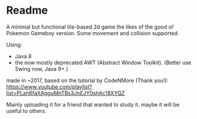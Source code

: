 # Readme

A minimal but functional tile-based 2d game the likes of the good ol' Pokemon Gameboy version.
Some movement and collision supported.

Using:
- Java 8
- the now mostly deprecated AWT (Abstract Window Toolkit).
(Better use Swing now, Java 9+.)

made in ~2017, based on the tutorial by CodeNMore (Thank you!):
https://www.youtube.com/playlist?list=PLah6faXAgguMnTBs3JnEJY0shAc18XYQZ

Mainly uploading it for a friend that wanted to study it.
maybe it will be useful to others.
